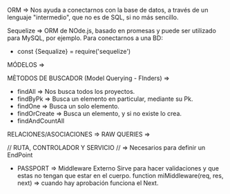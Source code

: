 ORM => Nos ayuda a conectarnos con la base de datos, a través de un lenguaje "intermedio", que no es de SQL, si no más sencillo.

Sequelize => ORM de NOde.js, basado en promesas y puede ser utilizado para MySQL, por ejemplo. Para conectarnos a una BD:
* const {Sequalize} = require('sequelize')

MÓDELOS => 

MÈTODOS DE BUSCADOR (Model Querying - FInders) =>
* findAll => Nos busca todos los proyectos.
* findByPk => Busca un elemento en particular, mediante su Pk.
* findOne => Busca un solo elemento.
* findOrCreate => Busca un elemento, y si no existe lo crea.
* findAndCountAll

RELACIONES/ASOCIACIONES => 
RAW QUERIES => 

// RUTA, CONTROLADOR Y SERVICIO // => Necesarios para definir un EndPoint


* PASSPORT => Middleware Externo
Sirve para hacer validaciones y que estas no tengan que estar en el cuerpo.
function miMiddleware(req, res, next) => cuando hay aprobación funciona el Next.